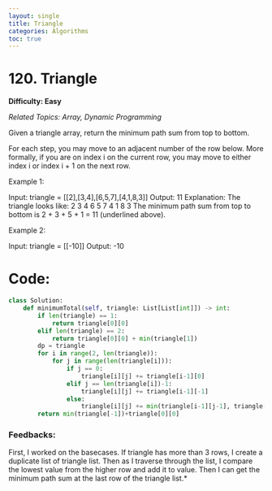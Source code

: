 ```yaml
---
layout: single
title: Triangle
categories: Algorithms
toc: true
---
```


# 120. Triangle

**Difficulty: Easy**

*Related Topics: Array, Dynamic Programming*

Given a triangle array, return the minimum path sum from top to bottom.

For each step, you may move to an adjacent number of the row below. More formally, if you are on index i on the current row, you may move to either index i or index i + 1 on the next row.

Example 1:

Input: triangle = [[2],[3,4],[6,5,7],[4,1,8,3]]
Output: 11
Explanation: The triangle looks like:
   2
  3 4
 6 5 7
4 1 8 3
The minimum path sum from top to bottom is 2 + 3 + 5 + 1 = 11 (underlined above).

Example 2:

Input: triangle = [[-10]]
Output: -10

# Code:
```python
class Solution:
    def minimumTotal(self, triangle: List[List[int]]) -> int:
        if len(triangle) == 1:
            return triangle[0][0]
        elif len(triangle) == 2:
            return triangle[0][0] + min(triangle[1])
        dp = triangle
        for i in range(2, len(triangle)):
            for j in range(len(triangle[i])):
                if j == 0:
                    triangle[i][j] += triangle[i-1][0]
                elif j == len(triangle[i])-1:
                    triangle[i][j] += triangle[i-1][-1]
                else:
                    triangle[i][j] += min(triangle[i-1][j-1], triangle[i-1][j])
        return min(triangle[-1])+triangle[0][0]
```        
### Feedbacks: 
First, I worked on the basecases. If triangle has more than 3 rows, I create a duplicate list of triangle list. Then as I traverse through
the list, I compare the lowest value from the higher row and add it to value. Then I can get the minimum path sum at the last row of the triangle list.*